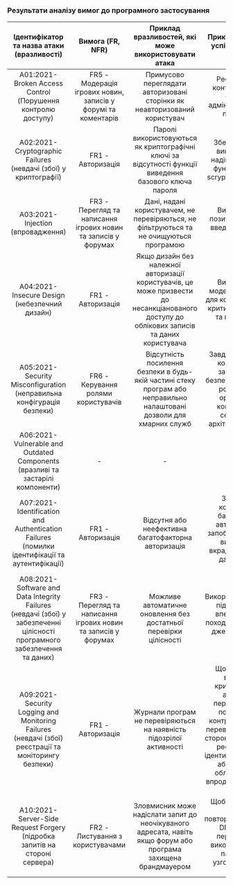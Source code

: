 ### Результати аналізу вимог до програмного застосування
|Ідентифікатор та назва атаки (вразливості) | Вимога (FR, NFR) | Приклад вразливостей, які може використовувати атака | Приклад запобігання успішної реалізації атаки |
|:-----------------------------------------:|:----------------:|:----------------------------------------------------:|:------------------------------------------------:|
| A01:2021-Broken Access Control (Порушення контролю доступу) | FR5 - Модерація ігрових новин, записів у форумі та коментарів | Примусово переглядати авторизовані сторінки як неавторизований користувач | Реєстрація збоїв контролю доступу, сповіщення адміністратора, якщо повторні збої |
| A02:2021-Cryptographic Failures (невдачі (збої) у криптографії) | FR1 - Авторизація | Паролі використовуються як криптографічні ключі за відсутності функції виведення базового ключа пароля | Зберігайте паролі, використовуючи надійні адаптивні та функції хешування scrypt, bcrypt, Argon 2 |
| A03:2021-Injection (впровадження) | FR3 - Перегляд та написання ігрових новин та записів у форумах | Дані, надані користувачем, не перевіряються, не фільтруються та не очищуються програмою | Використовуйте позитивну перевірку введення на стороні сервера |
| A04:2021-Insecure Design (небезпечний дизайн) | FR1 - Авторизація | Якщо дизайн без належної авторизації користувачів, це може призвести до несанкціанованого доступу до облікових записів та даних користувача | Використовуйте моделювання загроз для контролю доступу, критичної авторизації та потоків ключів |
| A05:2021-Security Misconfiguration (неправильна конфігурація безпеки) | FR6 - Керування ролями користувачів | Відсутність посилення безпеки в будь-якій частині стеку програм або неправильно налаштовані дозволи для хмарних служб | Завдяки сегментації, контейнеризації забезпечується безпечне та ефективне розділення між орендарями та компонентами у сегментованій архітектурі програми |
| A06:2021-Vulnerable and Outdated Components (вразливі та застарілі компоненти) | - | - | - |
| A07:2021-Identification and Authentication Failures (помилки ідентифікації та аутентифікації) | FR1 - Авторизація | Відсутня або неефективна багатофакторна авторизація | Застосовуйте комбіновану та багатофакторну авторизацію щоб запобігти повторному використанню вкрадених облікових даних та грубій форсації |
| A08:2021-Software and Data Integrity Failures (невдачі (збої) у забезпеченні цілісності програмного забезпечення та даних) | FR3 - Перегляд та написання ігрових новин та записів у форумах | Можливе автоматичне оновлення без достатньої перевірки цілісності | Використовуте цифрові підписи, якщо не впевнені, що дані походять з очікуваного джерела та не були змінені |
| A09:2021-Security Logging and Monitoring Failures (невдачі (збої) реєстрації та моніторингу безпеки) | FR1 - Авторизація | Журнали програм не перевіряються на наявність підозрілої активності | Щоб запезпечити відкладений криміналістичний аналіз, треба перевірити, що всі помилки входу, контролю доступу та перевірки введення на стороні сервера можна реєструвати для ідентифікації підозрілих або зловмисних облікових записів впродовж достатнього часу |
| A10:2021-Server-Side Request Forgery (підробка запитів на стороні сервера) | FR2 - Листування з користувачами | Зловмисник може надіслати запит до неочікуваного адресата, навіть якщо форум або програма захищена брандмауером | Щоб уникнути таких атак, як повторнеприв'язування DNS і умов час перевірки та час використання треба пам'ятати про узгодженість URL-адрес |
